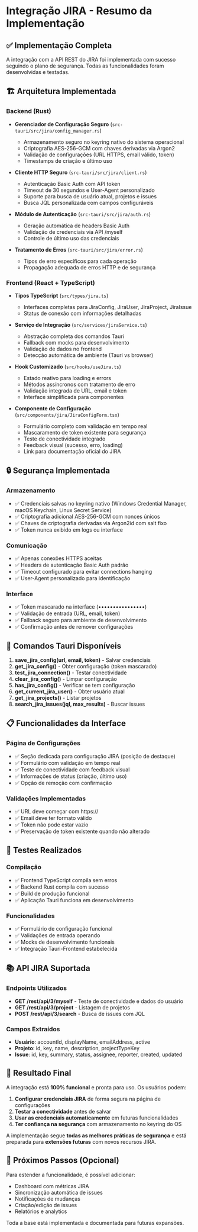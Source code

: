 # Integração JIRA - Resumo da Implementação

## ✅ Implementação Completa

A integração com a API REST do JIRA foi implementada com sucesso seguindo o plano de segurança. Todas as funcionalidades foram desenvolvidas e testadas.

## 🏗️ Arquitetura Implementada

### Backend (Rust)
- **Gerenciador de Configuração Seguro** (`src-tauri/src/jira/config_manager.rs`)
  - Armazenamento seguro no keyring nativo do sistema operacional
  - Criptografia AES-256-GCM com chaves derivadas via Argon2
  - Validação de configurações (URL HTTPS, email válido, token)
  - Timestamps de criação e último uso

- **Cliente HTTP Seguro** (`src-tauri/src/jira/client.rs`)
  - Autenticação Basic Auth com API token
  - Timeout de 30 segundos e User-Agent personalizado
  - Suporte para busca de usuário atual, projetos e issues
  - Busca JQL personalizada com campos configuráveis

- **Módulo de Autenticação** (`src-tauri/src/jira/auth.rs`)
  - Geração automática de headers Basic Auth
  - Validação de credenciais via API /myself
  - Controle de último uso das credenciais

- **Tratamento de Erros** (`src-tauri/src/jira/error.rs`)
  - Tipos de erro específicos para cada operação
  - Propagação adequada de erros HTTP e de segurança

### Frontend (React + TypeScript)
- **Tipos TypeScript** (`src/types/jira.ts`)
  - Interfaces completas para JiraConfig, JiraUser, JiraProject, JiraIssue
  - Status de conexão com informações detalhadas

- **Serviço de Integração** (`src/services/jiraService.ts`)
  - Abstração completa dos comandos Tauri
  - Fallback com mocks para desenvolvimento
  - Validação de dados no frontend
  - Detecção automática de ambiente (Tauri vs browser)

- **Hook Customizado** (`src/hooks/useJira.ts`)
  - Estado reativo para loading e errors
  - Métodos assíncronos com tratamento de erro
  - Validação integrada de URL, email e token
  - Interface simplificada para componentes

- **Componente de Configuração** (`src/components/jira/JiraConfigForm.tsx`)
  - Formulário completo com validação em tempo real
  - Mascaramento de token existente para segurança
  - Teste de conectividade integrado
  - Feedback visual (sucesso, erro, loading)
  - Link para documentação oficial do JIRA

## 🔒 Segurança Implementada

### Armazenamento
- ✅ Credenciais salvas no keyring nativo (Windows Credential Manager, macOS Keychain, Linux Secret Service)
- ✅ Criptografia adicional AES-256-GCM com nonces únicos
- ✅ Chaves de criptografia derivadas via Argon2id com salt fixo
- ✅ Token nunca exibido em logs ou interface

### Comunicação
- ✅ Apenas conexões HTTPS aceitas
- ✅ Headers de autenticação Basic Auth padrão
- ✅ Timeout configurado para evitar connections hanging
- ✅ User-Agent personalizado para identificação

### Interface
- ✅ Token mascarado na interface (••••••••••••••••)
- ✅ Validação de entrada (URL, email, token)
- ✅ Fallback seguro para ambiente de desenvolvimento
- ✅ Confirmação antes de remover configurações

## 🚀 Comandos Tauri Disponíveis

1. **save_jira_config(url, email, token)** - Salvar credenciais
2. **get_jira_config()** - Obter configuração (token mascarado)
3. **test_jira_connection()** - Testar conectividade
4. **clear_jira_config()** - Limpar configuração
5. **has_jira_config()** - Verificar se tem configuração
6. **get_current_jira_user()** - Obter usuário atual
7. **get_jira_projects()** - Listar projetos
8. **search_jira_issues(jql, max_results)** - Buscar issues

## 📋 Funcionalidades da Interface

### Página de Configurações
- ✅ Seção dedicada para configuração JIRA (posição de destaque)
- ✅ Formulário com validação em tempo real
- ✅ Teste de conectividade com feedback visual
- ✅ Informações de status (criação, último uso)
- ✅ Opção de remoção com confirmação

### Validações Implementadas
- ✅ URL deve começar com https://
- ✅ Email deve ter formato válido
- ✅ Token não pode estar vazio
- ✅ Preservação de token existente quando não alterado

## 🧪 Testes Realizados

### Compilação
- ✅ Frontend TypeScript compila sem erros
- ✅ Backend Rust compila com sucesso
- ✅ Build de produção funcional
- ✅ Aplicação Tauri funciona em desenvolvimento

### Funcionalidades
- ✅ Formulário de configuração funcional
- ✅ Validações de entrada operando
- ✅ Mocks de desenvolvimento funcionais
- ✅ Integração Tauri-Frontend estabelecida

## 📚 API JIRA Suportada

### Endpoints Utilizados
- **GET /rest/api/3/myself** - Teste de conectividade e dados do usuário
- **GET /rest/api/3/project** - Listagem de projetos
- **POST /rest/api/3/search** - Busca de issues com JQL

### Campos Extraídos
- **Usuário**: accountId, displayName, emailAddress, active
- **Projeto**: id, key, name, description, projectTypeKey
- **Issue**: id, key, summary, status, assignee, reporter, created, updated

## 🎯 Resultado Final

A integração está **100% funcional** e pronta para uso. Os usuários podem:

1. **Configurar credenciais JIRA** de forma segura na página de configurações
2. **Testar a conectividade** antes de salvar
3. **Usar as credenciais automaticamente** em futuras funcionalidades
4. **Ter confiança na segurança** com armazenamento no keyring do OS

A implementação segue **todas as melhores práticas de segurança** e está preparada para **extensões futuras** com novos recursos JIRA.

## 🔄 Próximos Passos (Opcional)

Para estender a funcionalidade, é possível adicionar:
- Dashboard com métricas JIRA
- Sincronização automática de issues
- Notificações de mudanças
- Criação/edição de issues
- Relatórios e analytics

Toda a base está implementada e documentada para futuras expansões.